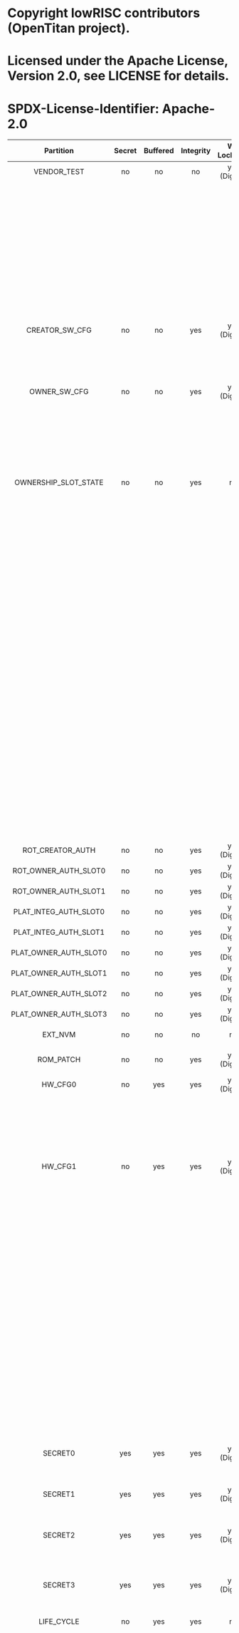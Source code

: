 # Copyright lowRISC contributors (OpenTitan project).
# Licensed under the Apache License, Version 2.0, see LICENSE for details.
# SPDX-License-Identifier: Apache-2.0

<!--
DO NOT EDIT THIS FILE DIRECTLY.
It has been generated with ./util/topgen.py -t hw/top_daric2/data/top_daric2.hjson
-->

|       Partition       |  Secret  |  Buffered  |  Integrity  |  WR Lockable  |  RD Lockable  | Description                                                               |
|:---------------------:|:--------:|:----------:|:-----------:|:-------------:|:-------------:|:--------------------------------------------------------------------------|
|      VENDOR_TEST      |    no    |     no     |     no      | yes (Digest)  |   yes (CSR)   | Vendor test partition.                                                    |
|                       |          |            |             |               |               | This is reserved for manufacturing smoke checks. The OTP wrapper          |
|                       |          |            |             |               |               | control logic inside prim_otp is allowed to read/write to this            |
|                       |          |            |             |               |               | region. ECC uncorrectable errors seen on the functional prim_otp          |
|                       |          |            |             |               |               | interface will not lead to an alert for this partition.                   |
|                       |          |            |             |               |               | Instead, such errors will be reported as correctable ECC errors.          |
|    CREATOR_SW_CFG     |    no    |     no     |     yes     | yes (Digest)  |   yes (CSR)   | Software configuration partition.                                         |
|                       |          |            |             |               |               | This is for device-specific calibration data. For example, clock,         |
|                       |          |            |             |               |               | LDO, RNG.                                                                 |
|     OWNER_SW_CFG      |    no    |     no     |     yes     | yes (Digest)  |   yes (CSR)   | Software configuration partition.                                         |
|                       |          |            |             |               |               | This contains data that changes software behavior in the ROM, for         |
|                       |          |            |             |               |               | example enabling defensive features in ROM or selecting failure           |
|                       |          |            |             |               |               | modes if verification fails.                                              |
| OWNERSHIP_SLOT_STATE  |    no    |     no     |     yes     |      no       |   yes (CSR)   | SW managed asset ownership states partition.                              |
|                       |          |            |             |               |               |                                                                           |
|                       |          |            |             |               |               | Multibit enable value for the tracking the asset ownership states.        |
|                       |          |            |             |               |               | Note that the states can be written multiple times in a device lifetime.  |
|                       |          |            |             |               |               | The values to be written are engineered in the same way as the LC_CTRL    |
|                       |          |            |             |               |               | state encoding words so that the ECC encoding remains valid even after    |
|                       |          |            |             |               |               | updating the values.                                                      |
|                       |          |            |             |               |               |                                                                           |
|                       |          |            |             |               |               | The constants can be found in the lc_ctrl_state_pkg.sv package.           |
|                       |          |            |             |               |               |                                                                           |
|                       |          |            |             |               |               | The programming order has to adhere to:                                   |
|                       |          |            |             |               |               |                                                                           |
|                       |          |            |             |               |               | OWNERSHIP_ST_RAW (factory all-zero state) ->                              |
|                       |          |            |             |               |               | OWNERSHIP_ST_LOCKED0 ->                                                   |
|                       |          |            |             |               |               | OWNERSHIP_ST_RELEASED0 ->                                                 |
|                       |          |            |             |               |               | ...                                                                       |
|                       |          |            |             |               |               | OWNERSHIP_ST_SCRAPPED                                                     |
|                       |          |            |             |               |               |                                                                           |
|                       |          |            |             |               |               | Note that if there are less than 4 slots available the higher slot states |
|                       |          |            |             |               |               | become logically equivalent to OWNERSHIP_SCRAPPED (firmware has to handle |
|                       |          |            |             |               |               | this correctly).                                                          |
|   ROT_CREATOR_AUTH    |    no    |     no     |     yes     | yes (Digest)  |   yes (CSR)   | Software managed creator partition.                                       |
| ROT_OWNER_AUTH_SLOT0  |    no    |     no     |     yes     | yes (Digest)  |   yes (CSR)   | Software managed owner slot 0 partition.                                  |
| ROT_OWNER_AUTH_SLOT1  |    no    |     no     |     yes     | yes (Digest)  |   yes (CSR)   | Software managed owner slot 1 partition.                                  |
| PLAT_INTEG_AUTH_SLOT0 |    no    |     no     |     yes     | yes (Digest)  |   yes (CSR)   | Software managed platform integrator slot 0 partition.                    |
| PLAT_INTEG_AUTH_SLOT1 |    no    |     no     |     yes     | yes (Digest)  |   yes (CSR)   | Software managed platform integrator slot 1 partition.                    |
| PLAT_OWNER_AUTH_SLOT0 |    no    |     no     |     yes     | yes (Digest)  |   yes (CSR)   | Software managed platform owner slot 0 partition.                         |
| PLAT_OWNER_AUTH_SLOT1 |    no    |     no     |     yes     | yes (Digest)  |   yes (CSR)   | Software managed platform owner slot 1 partition.                         |
| PLAT_OWNER_AUTH_SLOT2 |    no    |     no     |     yes     | yes (Digest)  |   yes (CSR)   | Software managed platform owner slot 2 partition.                         |
| PLAT_OWNER_AUTH_SLOT3 |    no    |     no     |     yes     | yes (Digest)  |   yes (CSR)   | Software managed platform owner slot 3 partition.                         |
|        EXT_NVM        |    no    |     no     |     no      |      no       |   yes (CSR)   | Anti-replay protection Strike Counters partition.                         |
|       ROM_PATCH       |    no    |     no     |     yes     | yes (Digest)  |   yes (CSR)   | ROM Patch Code section. May contain multiple signed ROM2 patches.         |
|        HW_CFG0        |    no    |    yes     |     yes     | yes (Digest)  |      no       | Hardware configuration 0 partition.                                       |
|                       |          |            |             |               |               | This contains                                                             |
|                       |          |            |             |               |               | - DEVICE_ID: Unique device identifier.                                    |
|                       |          |            |             |               |               | - MANUF_STATE: Vector for capturing the manufacturing status.             |
|        HW_CFG1        |    no    |    yes     |     yes     | yes (Digest)  |      no       | Hardware configuration 1 partition.                                       |
|                       |          |            |             |               |               | This contains                                                             |
|                       |          |            |             |               |               | EN_SRAM_IFETCH: Enable / disable execute from SRAM CSR switch.            |
|                       |          |            |             |               |               | SOC_DBG_STATE: Multibit enable value for the SOC debug authorization.     |
|                       |          |            |             |               |               | Note SOC_DBG_STATE will be written twice in a device lifetime. The        |
|                       |          |            |             |               |               | values to be written are engineered in the same way as the LC_CTRL        |
|                       |          |            |             |               |               | state encoding words: the ECC encoding remains valid even after           |
|                       |          |            |             |               |               | writing the second value on top of the first.                             |
|                       |          |            |             |               |               |                                                                           |
|                       |          |            |             |               |               | The constants can be found in the lc_ctrl_state_pkg.sv package.           |
|                       |          |            |             |               |               |                                                                           |
|                       |          |            |             |               |               | The programming order has to adhere to:                                   |
|                       |          |            |             |               |               |                                                                           |
|                       |          |            |             |               |               | SOC_DBG_RAW -> SOC_DBG_PRE_PROD -> SOC_DBG_PROD.                          |
|        SECRET0        |   yes    |    yes     |     yes     | yes (Digest)  | yes (Digest)  | Secret partition 0.                                                       |
|                       |          |            |             |               |               | This contains TEST lifecycle unlock tokens.                               |
|        SECRET1        |   yes    |    yes     |     yes     | yes (Digest)  | yes (Digest)  | Secret partition 1.                                                       |
|                       |          |            |             |               |               | This contains the SRAM scrambling key seed.                               |
|        SECRET2        |   yes    |    yes     |     yes     | yes (Digest)  | yes (Digest)  | Secret partition 2.                                                       |
|                       |          |            |             |               |               | This contains RMA unlock token, creator root key, and creator seed.       |
|        SECRET3        |   yes    |    yes     |     yes     | yes (Digest)  | yes (Digest)  | Secret partition 3.                                                       |
|                       |          |            |             |               |               | This contains the owner seed.                                             |
|      LIFE_CYCLE       |    no    |    yes     |     yes     |      no       |      no       | Lifecycle partition.                                                      |
|                       |          |            |             |               |               | This contains lifecycle transition count and state. This partition        |
|                       |          |            |             |               |               | cannot be locked since the life cycle state needs to advance to RMA       |
|                       |          |            |             |               |               | in-field. Note that while this partition is not marked secret, it         |
|                       |          |            |             |               |               | is not readable nor writeable via the DAI. Only the LC controller         |
|                       |          |            |             |               |               | can access this partition, and even via the LC controller it is not       |
|                       |          |            |             |               |               | possible to read the raw manufacturing life cycle state in encoded        |
|                       |          |            |             |               |               | form, since that encoding is considered a netlist secret. The LC          |
|                       |          |            |             |               |               | controller only exposes a decoded version of this state.                  |
